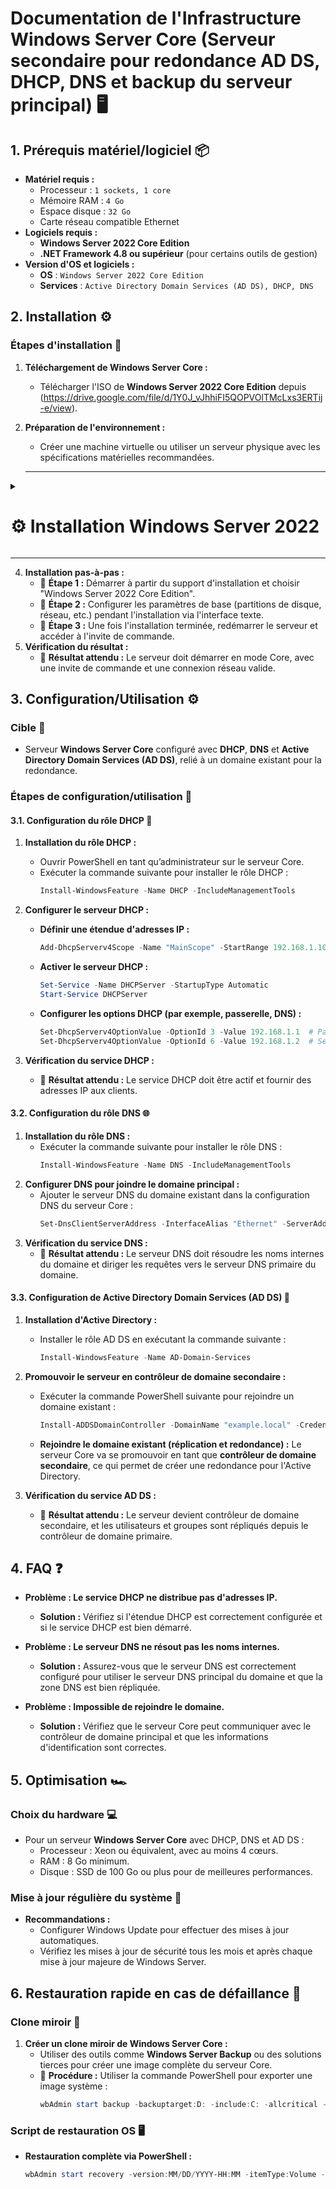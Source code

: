 # Documentation de l'Infrastructure Windows Server Core (Serveur secondaire pour redondance AD DS, DHCP, DNS et backup du serveur principal) 🖥️

## 1. Prérequis matériel/logiciel 📦
- **Matériel requis :**
  - Processeur : ``1 sockets, 1 core``
  - Mémoire RAM : ``4 Go``
  - Espace disque : ``32 Go``
  - Carte réseau compatible Ethernet
- **Logiciels requis :**
  - **Windows Server 2022 Core Edition**
  - **.NET Framework 4.8 ou supérieur** (pour certains outils de gestion)
- **Version d'OS et logiciels :**
  - **OS** : ``Windows Server 2022 Core Edition``
  - **Services** : ``Active Directory Domain Services (AD DS), DHCP, DNS``

## 2. Installation ⚙️

### Étapes d'installation 🚀
1. **Téléchargement de Windows Server Core :**  
   - Télécharger l'ISO de **Windows Server 2022 Core Edition** depuis (https://drive.google.com/file/d/1Y0J_vJhhiFI5QOPVOlTMcLxs3ERTij-e/view).
2. **Préparation de l'environnement :**  
   - Créer une machine virtuelle ou utiliser un serveur physique avec les spécifications matérielles recommandées.
  
    ---
   
<details>
<summary><h1>⚙️ Installation Windows Server 2022</h1></summary>

- 📸 **Étape 1 :** Choisir la langue du système, le format horaire et la langue du clavier (French = AZERTY)

![WIN1](https://github.com/user-attachments/assets/7160fc6b-a5c0-49e8-b4e1-3dfd097ce5e9)<br>

- 📸 **Étape 2 :** Lancez l'installation

![WIN2](https://github.com/user-attachments/assets/73cd5edd-8de7-40cf-956c-7ebc0bb8774a)<br>

- 📸 **Étape 3 :** Choisir la version ``Standard Evaluation`` puis cliquer sur ``Next``

 ![WINCORE1](https://github.com/user-attachments/assets/2d840349-dd6f-46ad-91aa-90df768d6d0e)<br>

- 📸 **Étape 4 :** Accepter puis cliquer sur ``Next``
 
![WINCORE2](https://github.com/user-attachments/assets/416b6e1f-ccd7-461a-a8a8-c56b09f0790b)<br>

- 📸 **Étape 5 :** Apuuyer sur la touche ``Entrée``

![WINCORE3](https://github.com/user-attachments/assets/4f8e1a87-6e43-4c43-9a93-cf6716f15a60)<br>

- 📸 **Étape 6 :** Veuillez choisir un mot de passe pour le compte Administrateur puis appuyer sur la touche ``Entrée``

![WINCORE4](https://github.com/user-attachments/assets/67f9c9fa-65d1-46a8-9eb5-50b2148da1a8)<br>

- 📸 **Étape 7 :** Apuuyer sur la touche ``Entrée``

![WINCORE5](https://github.com/user-attachments/assets/5aeec4ab-82a5-482a-a719-0061973e8ada)<br>

- 📸 **Étape 8 :** Vous êtes maintenant connecté 👍

![WINCORE6](https://github.com/user-attachments/assets/6d403ce8-abe0-4e6a-b723-a4501ed65ecf)<br>

</details>

---
   
4. **Installation pas-à-pas :**
   - 📸 **Étape 1 :** Démarrer à partir du support d'installation et choisir "Windows Server 2022 Core Edition".
   - 📸 **Étape 2 :** Configurer les paramètres de base (partitions de disque, réseau, etc.) pendant l'installation via l'interface texte.
   - 📸 **Étape 3 :** Une fois l'installation terminée, redémarrer le serveur et accéder à l'invite de commande.
5. **Vérification du résultat :**
   - 📸 **Résultat attendu :** Le serveur doit démarrer en mode Core, avec une invite de commande et une connexion réseau valide.

## 3. Configuration/Utilisation ⚙️

### Cible 🎯
- Serveur **Windows Server Core** configuré avec **DHCP**, **DNS** et **Active Directory Domain Services (AD DS)**, relié à un domaine existant pour la redondance.

### Étapes de configuration/utilisation 🔧

#### 3.1. Configuration du rôle DHCP 🔄
1. **Installation du rôle DHCP :**
   - Ouvrir PowerShell en tant qu’administrateur sur le serveur Core.
   - Exécuter la commande suivante pour installer le rôle DHCP :
     ```powershell
     Install-WindowsFeature -Name DHCP -IncludeManagementTools
     ```
2. **Configurer le serveur DHCP :**
   - **Définir une étendue d'adresses IP :**
     ```powershell
     Add-DhcpServerv4Scope -Name "MainScope" -StartRange 192.168.1.100 -EndRange 192.168.1.200 -SubnetMask 255.255.255.0
     ```
   - **Activer le serveur DHCP :**
     ```powershell
     Set-Service -Name DHCPServer -StartupType Automatic
     Start-Service DHCPServer
     ```
   - **Configurer les options DHCP (par exemple, passerelle, DNS) :**
     ```powershell
     Set-DhcpServerv4OptionValue -OptionId 3 -Value 192.168.1.1  # Passerelle
     Set-DhcpServerv4OptionValue -OptionId 6 -Value 192.168.1.2  # Serveur DNS
     ```

3. **Vérification du service DHCP :**
   - 📸 **Résultat attendu :** Le service DHCP doit être actif et fournir des adresses IP aux clients.

#### 3.2. Configuration du rôle DNS 🌐
1. **Installation du rôle DNS :**
   - Exécuter la commande suivante pour installer le rôle DNS :
     ```powershell
     Install-WindowsFeature -Name DNS -IncludeManagementTools
     ```
2. **Configurer DNS pour joindre le domaine principal :**
   - Ajouter le serveur DNS du domaine existant dans la configuration DNS du serveur Core :
     ```powershell
     Set-DnsClientServerAddress -InterfaceAlias "Ethernet" -ServerAddresses 192.168.1.2
     ```
3. **Vérification du service DNS :**
   - 📸 **Résultat attendu :** Le serveur DNS doit résoudre les noms internes du domaine et diriger les requêtes vers le serveur DNS primaire du domaine.

#### 3.3. Configuration de Active Directory Domain Services (AD DS) 🔑
1. **Installation d'Active Directory :**
   - Installer le rôle AD DS en exécutant la commande suivante :
     ```powershell
     Install-WindowsFeature -Name AD-Domain-Services
     ```
2. **Promouvoir le serveur en contrôleur de domaine secondaire :**
   - Exécuter la commande PowerShell suivante pour rejoindre un domaine existant :
     ```powershell
     Install-ADDSDomainController -DomainName "example.local" -Credential (Get-Credential) -InstallDns:$true -NoGlobalCatalog:$false
     ```
   - **Rejoindre le domaine existant (réplication et redondance) :** 
     Le serveur Core va se promouvoir en tant que **contrôleur de domaine secondaire**, ce qui permet de créer une redondance pour l'Active Directory.
   
3. **Vérification du service AD DS :**
   - 📸 **Résultat attendu :** Le serveur devient contrôleur de domaine secondaire, et les utilisateurs et groupes sont répliqués depuis le contrôleur de domaine primaire.

## 4. FAQ ❓
- **Problème : Le service DHCP ne distribue pas d'adresses IP.**
  - **Solution :** Vérifiez si l'étendue DHCP est correctement configurée et si le service DHCP est bien démarré.
  
- **Problème : Le serveur DNS ne résout pas les noms internes.**
  - **Solution :** Assurez-vous que le serveur DNS est correctement configuré pour utiliser le serveur DNS principal du domaine et que la zone DNS est bien répliquée.

- **Problème : Impossible de rejoindre le domaine.**
  - **Solution :** Vérifiez que le serveur Core peut communiquer avec le contrôleur de domaine principal et que les informations d'identification sont correctes.

## 5. Optimisation 🏎️

### Choix du hardware 💻
- Pour un serveur **Windows Server Core** avec DHCP, DNS et AD DS :
  - Processeur : Xeon ou équivalent, avec au moins 4 cœurs.
  - RAM : 8 Go minimum.
  - Disque : SSD de 100 Go ou plus pour de meilleures performances.

### Mise à jour régulière du système 🔄
- **Recommandations :**  
  - Configurer Windows Update pour effectuer des mises à jour automatiques.
  - Vérifiez les mises à jour de sécurité tous les mois et après chaque mise à jour majeure de Windows Server.

## 6. Restauration rapide en cas de défaillance 🔄

### Clone miroir 💾
1. **Créer un clone miroir de Windows Server Core :**
   - Utiliser des outils comme **Windows Server Backup** ou des solutions tierces pour créer une image complète du serveur Core.
   - 📸 **Procédure :** Utiliser la commande PowerShell pour exporter une image système :
     ```powershell
     wbAdmin start backup -backuptarget:D: -include:C: -allcritical -quiet
     ```

### Script de restauration OS 🖥️
- **Restauration complète via PowerShell :**
  ```powershell
  wbAdmin start recovery -version:MM/DD/YYYY-HH:MM -itemType:Volume -items:C: -recoveryTarget:C:

